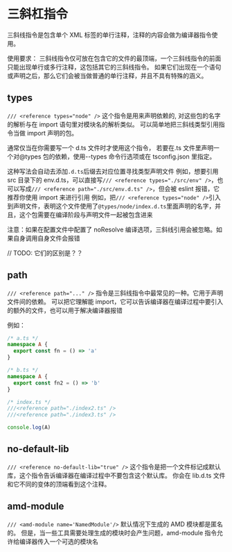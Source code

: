 # 三斜杠指令

三斜线指令是包含单个 XML 标签的单行注释，注释的内容会做为编译器指令使用。

使用要求：
三斜线指令仅可放在包含它的文件的最顶端，一个三斜线指令的前面只能出现单行或多行注释，这包括其它的三斜线指令。
如果它们出现在一个语句或声明之后，那么它们会被当做普通的单行注释，并且不具有特殊的涵义。

## types

`/// <reference types="node" />` 这个指令是用来声明依赖的,
对这些包的名字的解析与在 import 语句里对模块名的解析类似。 可以简单地把三斜线类型引用指令当做 import 声明的包。

通常仅当在你需要写一个 d.ts 文件时才使用这个指令，
若要在.ts 文件里声明一个对@types 包的依赖，使用--types 命令行选项或在 tsconfig.json 里指定。

这种写法会自动去添加`.d.ts`后缀去对应位置寻找类型声明文件
例如，想要引用 src 目录下的 env.d.ts，可以直接写`/// <reference types="./src/env" />`，也可以写成`/// <reference path="./src/env.d.ts" />`，但会被 eslint 报错，它推荐你使用 import 来进行引用
例如，把`/// <reference types="node" />`引入到声明文件，表明这个文件使用了`@types/node/index.d.ts`里面声明的名字，并且，这个包需要在编译阶段与声明文件一起被包含进来

注意：如果在配置文件中配置了 noResolve 编译选项，三斜线引用会被忽略。如果自身调用自身文件会报错

// TODO: 它们的区别是？？

## path

`/// <reference path="..." />` 指令是三斜线指令中最常见的一种。它用于声明文件间的依赖。
可以把它理解能 import，它可以告诉编译器在编译过程中要引入的额外的文件，也可以用于解决编译器报错

例如：

```ts
/* a.ts */
namespace A {
  export const fn = () => 'a'
}
```

```ts
/* b.ts */
namespace A {
  export const fn2 = () => 'b'
}
```

```ts
/* index.ts */
///<reference path="./index2.ts" />
///<reference path="./index3.ts" />

console.log(A)
```

## no-default-lib

`/// <reference no-default-lib="true" />` 这个指令是把一个文件标记成默认库，这个指令告诉编译器在编译过程中不要包含这个默认库。
你会在 lib.d.ts 文件和它不同的变体的顶端看到这个注释。

## amd-module

`/// <amd-module name='NamedModule'/>` 默认情况下生成的 AMD 模块都是匿名的。 但是，当一些工具需要处理生成的模块时会产生问题，amd-module 指令允许给编译器传入一个可选的模块名
